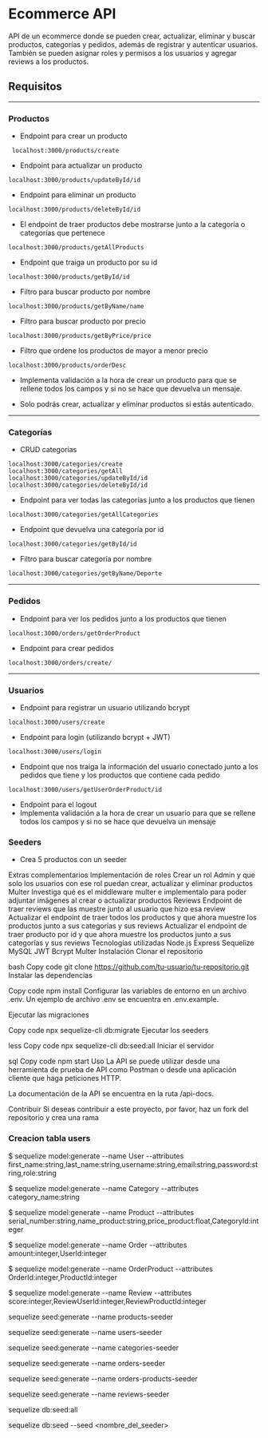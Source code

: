 # Ecommerce API
API de un ecommerce donde se pueden crear, actualizar, eliminar y buscar productos, categorías y pedidos, además de registrar y autenticar usuarios. También se pueden asignar roles y permisos a los usuarios y agregar reviews a los productos.

## Requisitos 

---

### Productos
* Endpoint para crear un producto
```
 localhost:3000/products/create 
```
* Endpoint para actualizar un producto
``` 
localhost:3000/products/updateById/id 
```
* Endpoint para eliminar un producto
``` 
localhost:3000/products/deleteById/id 
```
* El endpoint de traer productos debe mostrarse junto a la categoría o categorías que pertenece
``` 
localhost:3000/products/getAllProducts 
```
* Endpoint que traiga un producto por su id
``` 
localhost:3000/products/getById/id 
```
* Filtro para buscar producto por nombre
``` 
localhost:3000/products/getByName/name 
```
* Filtro para buscar producto por precio
``` 
localhost:3000/products/getByPrice/price 
```
* Filtro que ordene los productos de mayor a menor precio
``` 
localhost:3000/products/orderDesc 
```
* Implementa validación a la hora de crear un producto para que se rellene todos los campos y si no se hace que devuelva un mensaje.

* Solo podrás crear, actualizar y eliminar productos si estás autenticado.

---

### Categorías
* CRUD categorias
```
localhost:3000/categories/create
localhost:3000/categories/getAll
localhost:3000/categories/updateById/id
localhost:3000/categories/deleteById/id
```
* Endpoint para ver todas las categorías junto a los productos que tienen
```
localhost:3000/categories/getAllCategories
```
* Endpoint que devuelva una categoría por id
```
localhost:3000/categories/getById/id
```
* Filtro para buscar categoría por nombre
```
localhost:3000/categories/getByName/Deporte
```
---

### Pedidos
* Endpoint para ver los pedidos junto a los productos que tienen
```
localhost:3000/orders/getOrderProduct
```
* Endpoint para crear pedidos
```
localhost:3000/orders/create/
```
---

### Usuarios
* Endpoint para registrar un usuario utilizando bcrypt
```
localhost:3000/users/create
```
* Endpoint para login (utilizando bcrypt + JWT)
```
localhost:3000/users/login
```
* Endpoint que nos traiga la información del usuario conectado junto a los pedidos que tiene y los productos que contiene cada pedido
```
localhost:3000/users/getUserOrderProduct/id
```
* Endpoint para el logout
* Implementa validación a la hora de crear un usuario para que se rellene todos los campos y si no se hace que devuelva un mensaje

### Seeders
* Crea 5 productos con un seeder

Extras complementarios
Implementación de roles
Crear un rol Admin y que solo los usuarios con ese rol puedan crear, actualizar y eliminar productos
Multer
Investiga qué es el middleware multer e implementalo para poder adjuntar imágenes al crear o actualizar productos
Reviews
Endpoint de traer reviews que las muestre junto al usuario que hizo esa review
Actualizar el endpoint de traer todos los productos y que ahora muestre los productos junto a sus categorías y sus reviews
Actualizar el endpoint de traer producto por id y que ahora muestre los productos junto a sus categorías y sus reviews
Tecnologías utilizadas
Node.js
Express
Sequelize
MySQL
JWT
Bcrypt
Multer
Instalación
Clonar el repositorio

bash
Copy code
git clone https://github.com/tu-usuario/tu-repositorio.git
Instalar las dependencias

Copy code
npm install
Configurar las variables de entorno en un archivo .env. Un ejemplo de archivo .env se encuentra en .env.example.

Ejecutar las migraciones

Copy code
npx sequelize-cli db:migrate
Ejecutar los seeders

less
Copy code
npx sequelize-cli db:seed:all
Iniciar el servidor

sql
Copy code
npm start
Uso
La API se puede utilizar desde una herramienta de prueba de API como Postman o desde una aplicación cliente que haga peticiones HTTP.

La documentación de la API se encuentra en la ruta /api-docs.

Contribuir
Si deseas contribuir a este proyecto, por favor, haz un fork del repositorio y crea una rama

### Creacion tabla users

$ sequelize model:generate --name User --attributes first_name:string,last_name:string,username:string,email:string,password:string,role:string

$ sequelize model:generate --name Category --attributes category_name:string

$ sequelize model:generate --name Product --attributes serial_number:string,name_product:string,price_product:float,CategoryId:integer

$ sequelize model:generate --name Order --attributes amount:integer,UserId:integer

$ sequelize model:generate --name OrderProduct --attributes OrderId:integer,ProductId:integer

$ sequelize model:generate --name Review --attributes score:integer,ReviewUserId:integer,ReviewProductId:integer



sequelize seed:generate --name products-seeder

sequelize seed:generate --name users-seeder

sequelize seed:generate --name categories-seeder

sequelize seed:generate --name orders-seeder

sequelize seed:generate --name orders-products-seeder

sequelize seed:generate --name reviews-seeder





sequelize db:seed:all

sequelize db:seed --seed <nombre_del_seeder>

